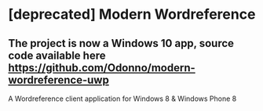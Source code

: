 # [deprecated] Modern Wordreference

## The project is now a Windows 10 app, source code available here https://github.com/Odonno/modern-wordreference-uwp

A Wordreference client application for Windows 8 &amp; Windows Phone 8
